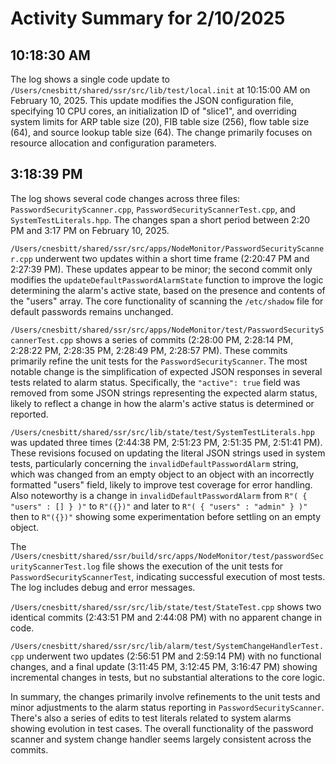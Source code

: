 # Activity Summary for 2/10/2025

## 10:18:30 AM
The log shows a single code update to `/Users/cnesbitt/shared/ssr/src/lib/test/local.init` at 10:15:00 AM on February 10, 2025.  This update modifies the JSON configuration file, specifying 10 CPU cores, an initialization ID of "slice1", and overriding system limits for ARP table size (20), FIB table size (256), flow table size (64), and source lookup table size (64).  The change primarily focuses on resource allocation and configuration parameters.


## 3:18:39 PM
The log shows several code changes across three files: `PasswordSecurityScanner.cpp`, `PasswordSecurityScannerTest.cpp`, and `SystemTestLiterals.hpp`.  The changes span a short period between 2:20 PM and 3:17 PM on February 10, 2025.

`/Users/cnesbitt/shared/ssr/src/apps/NodeMonitor/PasswordSecurityScanner.cpp` underwent two updates within a short time frame (2:20:47 PM and 2:27:39 PM).  These updates appear to be minor; the second commit only modifies the `updateDefaultPasswordAlarmState` function to improve the logic determining the alarm's active state, based on the presence and contents of the "users" array.  The core functionality of scanning the `/etc/shadow` file for default passwords remains unchanged.

`/Users/cnesbitt/shared/ssr/src/apps/NodeMonitor/test/PasswordSecurityScannerTest.cpp` shows a series of commits (2:28:00 PM, 2:28:14 PM, 2:28:22 PM, 2:28:35 PM, 2:28:49 PM, 2:28:57 PM). These commits primarily refine the unit tests for the `PasswordSecurityScanner`. The most notable change is the simplification of expected JSON responses in several tests related to alarm status.  Specifically, the `"active": true` field was removed from some JSON strings representing the expected alarm status, likely to reflect a change in how the alarm's active status is determined or reported.

`/Users/cnesbitt/shared/ssr/src/lib/state/test/SystemTestLiterals.hpp` was updated three times (2:44:38 PM, 2:51:23 PM, 2:51:35 PM, 2:51:41 PM). These revisions focused on updating the literal JSON strings used in system tests, particularly concerning the `invalidDefaultPasswordAlarm` string, which was changed from an empty object to an object with an incorrectly formatted "users" field, likely to improve test coverage for error handling.  Also noteworthy is a change in `invalidDefaultPasswordAlarm` from `R"( { "users" : [] } )"` to `R"({})"` and later to `R"( { "users" : "admin" } )"` then to `R"({})"` showing some experimentation before settling on an empty object.


The `/Users/cnesbitt/shared/ssr/build/src/apps/NodeMonitor/test/passwordSecurityScannerTest.log` file shows the execution of the unit tests for `PasswordSecurityScannerTest`, indicating successful execution of most tests.  The log includes debug and error messages.

`/Users/cnesbitt/shared/ssr/src/lib/state/test/StateTest.cpp` shows two identical commits (2:43:51 PM and 2:44:08 PM) with no apparent change in code.

`/Users/cnesbitt/shared/ssr/src/lib/alarm/test/SystemChangeHandlerTest.cpp` underwent two updates (2:56:51 PM and 2:59:14 PM) with no functional changes, and a final update (3:11:45 PM, 3:12:45 PM, 3:16:47 PM) showing incremental changes in tests, but no substantial alterations to the core logic.

In summary, the changes primarily involve refinements to the unit tests and minor adjustments to the alarm status reporting in `PasswordSecurityScanner`.  There's also a series of edits to test literals related to system alarms showing evolution in test cases.  The overall functionality of the password scanner and system change handler seems largely consistent across the commits.
